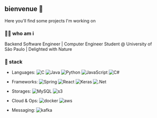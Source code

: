 ## bienvenue 👋

Here you'll find some projects I'm working on

### 👨‍🦱 who am i

Backend Software Engineer | Computer Engineer Student @ University of São Paulo | Delighted with Nature

### :hammer: stack

- Languages: 
  ![C](https://img.shields.io/badge/C-00599C?style=flat&logo=c&logoColor=white)
  ![Java](https://img.shields.io/badge/Java-ED8B00?style=flat&logo=J&logoColor=white)
  ![Python](https://img.shields.io/badge/Python-3776AB?style=flat&logo=python&logoColor=white)
  ![JavaScript](https://img.shields.io/badge/javascript-CC9933?style=flat&logo=javascript&logoColor=white)
  ![C#](https://img.shields.io/badge/C%23-572E8A?style=flat&logo=csharp&logoColor=white)

- Frameworks: 
  ![Spring](https://img.shields.io/badge/Spring-5aaf2f?style=flat&logo=spring&logoColor=white)
  ![React](https://img.shields.io/badge/React-00cdf2?style=flat&logo=react&logoColor=white)
  ![Keras](https://img.shields.io/badge/Keras-f22500?style=flat&logo=keras&logoColor=white)
  ![.Net](https://img.shields.io/badge/.NET-5C2D91?style=flat&logo=.net&logoColor=white)
  
- Storages: 
  ![MySQL](https://img.shields.io/badge/MySQL-005C84?style=flat&logo=mysql&logoColor=white)
  ![s3](https://img.shields.io/badge/-Amazon%20S3-569A31?style=flat&logo=amazons3&logoColor=FFFFFF)
  
- Cloud & Ops: 
  ![docker](https://img.shields.io/badge/-Docker-2496ED?style=flat&logo=docker&logoColor=FFFFFF)
  ![aws](https://img.shields.io/badge/Amazon_AWS-232F3E?style=flat&logo=amazon-aws&logoColor=white)  
  
- Messaging:
  ![kafka](https://img.shields.io/badge/-Kafka-231F20?style=flat&logo=apachekafka&logoColor=FFFFFF)

<!-- [![Top Langs](https://github-readme-stats.vercel.app/api/top-langs/?username=Fonsecaaso&layout=compact&bg_color=DEG,B2FFAA,FFB9FB)](https://github.com/anuraghazra/github-readme-stats) PAT_1: https://www.youtube.com/watch?v=n6d4KHSKqGk&t=107s-->
